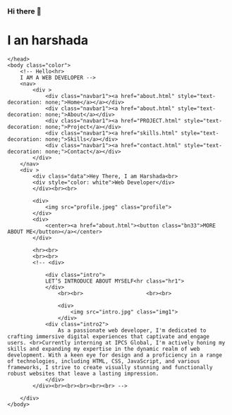 ### Hi there 👋

<!--
**harshadazade22/harshadazade22** is a ✨ _special_ ✨ repository because its `README.md` (this file) appears on your GitHub profile.

Here are some ideas to get you started:

- 🔭 I’m currently working on ...
- 🌱 I’m currently learning ...
- 👯 I’m looking to collaborate on ...
- 🤔 I’m looking for help with ...
- 💬 Ask me about ...
- 📫 How to reach me: ...
- 😄 Pronouns: ...
- ⚡ Fun fact: ...
-->
<h1> I an harshada</h1>
    <head>
        <title>Portfolio</title>
        <link rel="stylesheet" type="text/css" href="home.css">
        <script src="https://cdn.jsdelivr.net/npm/bootstrap@5.3.3/dist/js/bootstrap.bundle.min.js" integrity="sha384-YvpcrYf0tY3lHB60NNkmXc5s9fDVZLESaAA55NDzOxhy9GkcIdslK1eN7N6jIeHz" crossorigin="anonymous"></script>
        <link href="https://cdn.jsdelivr.net/npm/bootstrap@5.3.3/dist/css/bootstrap.min.css" rel="stylesheet" integrity="sha384-QWTKZyjpPEjISv5WaRU9OFeRpok6YctnYmDr5pNlyT2bRjXh0JMhjY6hW+ALEwIH" crossorigin="anonymous">
        <script src="https://cdn.jsdelivr.net/npm/@popperjs/core@2.11.8/dist/umd/popper.min.js" integrity="sha384-I7E8VVD/ismYTF4hNIPjVp/Zjvgyol6VFvRkX/vR+Vc4jQkC+hVqc2pM8ODewa9r" crossorigin="anonymous"></script>
        <script src="https://cdn.jsdelivr.net/npm/bootstrap@5.3.3/dist/js/bootstrap.min.js" integrity="sha384-0pUGZvbkm6XF6gxjEnlmuGrJXVbNuzT9qBBavbLwCsOGabYfZo0T0to5eqruptLy" crossorigin="anonymous"></script>

    </head>
    <body class="color">
        <!-- Hello<hr>
        I AM A WEB DEVELOPER -->
        <nav>
            <div >
                <div class="navbar1"><a href="about.html" style="text-decoration: none;">Home</a></a></div>
                <div class="navbar1"><a href="about.html" style="text-decoration: none;">About</a></div>
                <div class="navbar1"><a href="PROJECT.html" style="text-decoration: none;">Project</a></div>
                <div class="navbar1"><a href="skills.html" style="text-decoration: none;">Skills</a></div>
                <div class="navbar1"><a href="contact.html" style="text-decoration: none;">Contact</a></div>
            </div>
        </nav>
        <div >
            <div class="data">Hey There, I am Harshada<br>
            <div style="color: white">Web Developer</div>
            </div><br><br>

            <div>
                <img src="profile.jpeg" class="profile">
            </div>
            <div>
                <center><a href="about.html"><button class="bn33">MORE ABOUT ME</button></a></center>
            </div>
            
            <hr><br>
            <br><br>
            <!-- <div>
                
                <div class="intro">
                LET’S INTRODUCE ABOUT MYSELF<hr class="hr1"> 
                </div>
                    <br><br>                    <br><br>

                    <div>
                        <img src="intro.jpg" class="img1">
                    </div>
                <div class="intro2">
                    As a passionate web developer, I'm dedicated to crafting immersive digital experiences that captivate and engage users. <br>Currently interning at IPCS Global, I'm actively honing my skills and expanding my expertise in the dynamic realm of web development. With a keen eye for design and a proficiency in a range of technologies, including HTML, CSS, JavaScript, and various frameworks, I strive to create visually stunning and functionally robust websites that leave a lasting impression.
                </div>
            </div><br><br><br><br><br> -->
           
        </div>
    </body>
</html>
